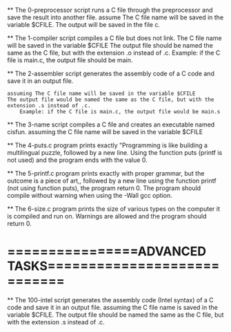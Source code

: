 ** The 0-preprocessor script runs a C file through the preprocessor and save the result into another file.
    assume The C file name will be saved in the variable $CFILE.
    The output will be saved in the file c.

** The 1-compiler script compiles a C file but does not link.
    The C file name will be saved in the variable $CFILE
    The output file should be named the same as the C file, but with the extension .o instead of .c.
        Example: if the C file is main.c, the output file should be main.

** The 2-assembler script generates the assembly code of a C code and save it in an output file.

    assuming The C file name will be saved in the variable $CFILE
    The output file would be named the same as the C file, but with the extension .s instead of .c.
        Example: if the C file is main.c, the output file would be main.s

** The 3-name script compiles a C file and creates an executable named cisfun.
    assuming the C file name will be saved in the variable $CFILE

** The 4-puts.c program prints exactly "Programming is like building a multilingual puzzle, followed by a new line.
    Using the function puts (printf is not used) and the program ends with the value 0.

** The 5-printf.c program prints exactly with proper grammar, but the outcome is a piece of art,, followed by a new line using the function printf (not using function puts), the program return 0. The program should compile without warning when using the -Wall gcc option.

** The 6-size.c program prints the size of various types on the computer it is compiled and run on. Warnings are allowed and the program should return 0.


================ADVANCED TASKS============================
==========================================================

** The 100-intel script generates the assembly code (Intel syntax) of a C code and save it in an output file.
    assuming the C file name is saved in the variable $CFILE.
    The output file should be named the same as the C file, but with the extension .s instead of .c. 



